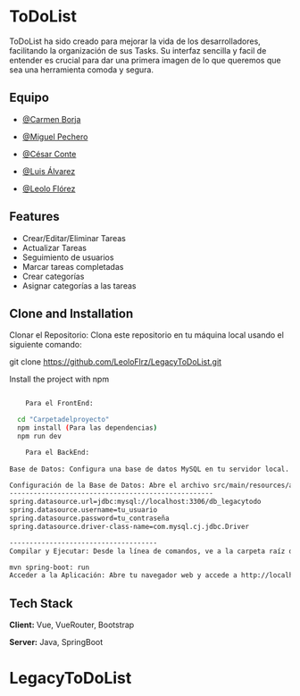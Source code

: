 # ToDoList

ToDoList ha sido creado para mejorar la vida de los desarrolladores, facilitando la organización de sus Tasks. Su interfaz sencilla y facil de entender es crucial para dar una primera imagen de lo que queremos que sea una herramienta comoda y segura.




## Equipo

- [@Carmen Borja](https://github.com/carmenb2020)

- [@Miguel Pechero](https://github.com/drawmakerr)

- [@César Conte](https://github.com/cesarconte)

- [@Luis Álvarez](https://github.com/luisalvarez246)

- [@Leolo Flórez](https://github.com/LeoloFlrz)



## Features

- Crear/Editar/Eliminar Tareas
- Actualizar Tareas
- Seguimiento de usuarios
- Marcar tareas completadas
- Crear categorías
- Asignar categorías a las tareas


## Clone and Installation

Clonar el Repositorio: Clona este repositorio en tu máquina local usando el siguiente comando:

git clone https://github.com/LeoloFlrz/LegacyToDoList.git

Install the project with npm

```bash

    Para el FrontEnd:

  cd "Carpetadelproyecto"
  npm install (Para las dependencias)
  npm run dev

    Para el BackEnd:
  
Base de Datos: Configura una base de datos MySQL en tu servidor local. Crea una base de datos llamada todolist_db.

Configuración de la Base de Datos: Abre el archivo src/main/resources/application.properties y configura las propiedades de la base de datos de acuerdo a tu entorno:
---------------------------------------------------
spring.datasource.url=jdbc:mysql://localhost:3306/db_legacytodo
spring.datasource.username=tu_usuario
spring.datasource.password=tu_contraseña
spring.datasource.driver-class-name=com.mysql.cj.jdbc.Driver

-------------------------------------
Compilar y Ejecutar: Desde la línea de comandos, ve a la carpeta raíz del proyecto y ejecuta el siguiente comando para compilar y ejecutar la aplicación:

mvn spring-boot: run
Acceder a la Aplicación: Abre tu navegador web y accede a http://localhost:8080 para utilizar la aplicación ToDoList.
```



## Tech Stack

**Client:** Vue, VueRouter, Bootstrap

**Server:** Java, SpringBoot
# LegacyToDoList